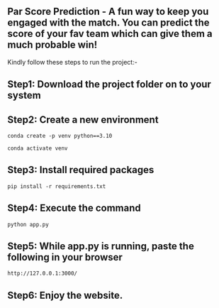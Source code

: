 ## Par Score Prediction - A fun way to keep you engaged with the match. You can predict the score of your fav team which can give them a much probable win!

Kindly follow these steps to run the project:-

## Step1: Download the project folder on to your system

## Step2: Create a new environment
```
conda create -p venv python==3.10

conda activate venv 
```

## Step3: Install required packages
```pip install -r requirements.txt```

## Step4: Execute the command
```python app.py```

## Step5:  While app.py is running, paste the following in your browser
```http://127.0.0.1:3000/ ```

## Step6: Enjoy the website.
